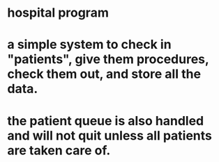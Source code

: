 # hospital program
# 
# a simple system to check in "patients", give them procedures, check them out, and store all the data.
# the patient queue is also handled and will not quit unless all patients are taken care of.
#
